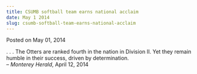 ```yaml
---
title: CSUMB softball team earns national acclaim
date: May 1 2014
slug: csumb-softball-team-earns-national-acclaim
---
```





<span class="date">Posted on May 01, 2014    </span>
<p>. . . The Otters are ranked fourth in the nation in Division II.
Yet they remain humble in their success, driven by
determination.<br>
&#x2013; <em>Monterey Herald</em>, April 12, 2014</br></p>





